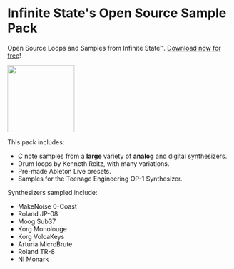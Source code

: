 # Infinite State's Open Source Sample Pack

Open Source Loops and Samples from Infinite State™. [Download now for free](https://github.com/kennethreitz/infinite-state-sample-pack/archive/master.zip)!

<img src="http://media.kennethreitz.com.s3.amazonaws.com/samplepack.svg" width="150px" />

This pack includes:

- C note samples from a **large** variety of **analog** and digital synthesizers.
- Drum loops by Kenneth Reitz, with many variations.
- Pre-made Ableton Live presets.
- Samples for the Teenage Engineering OP-1 Synthesizer.

Synthesizers sampled include: 

- MakeNoise 0-Coast
- Roland JP-08
- Moog Sub37
- Korg Monolouge
- Korg VolcaKeys
- Arturia MicroBrute
- Roland TR-8
- NI Monark
